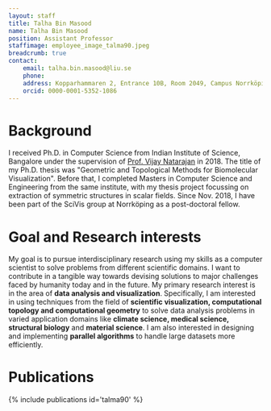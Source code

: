 ```yaml
---
layout: staff
title: Talha Bin Masood
name: Talha Bin Masood
position: Assistant Professor
staffimage: employee_image_talma90.jpeg
breadcrumb: true
contact:
    email: talha.bin.masood@liu.se
    phone:
    address: Kopparhammaren 2, Entrance 10B, Room 2049, Campus Norrköping
    orcid: 0000-0001-5352-1086
---
```


# Background
I received Ph.D. in Computer Science from Indian Institute of Science, Bangalore under the supervision of [Prof. Vijay Natarajan](https://www.csa.iisc.ac.in/~vijayn/) in 2018. The title of my Ph.D. thesis was "Geometric and Topological Methods for Biomolecular Visualization". Before that, I completed Masters in Computer Science and Engineering from the same institute, with my thesis project focussing on extraction of symmetric structures in scalar fields. Since Nov. 2018, I have been part of the SciVis group at Norrköping as a post-doctoral fellow.

# Goal and Research interests
My goal is to pursue interdisciplinary research using my skills as a computer scientist to solve problems from different scientific domains. I want to contribute in a tangible way towards devising solutions to major challenges faced by humanity today and in the future. My primary research interest is in the area of **data analysis and visualization**. Specifically, I am interested in using techniques from the field of **scientific visualization, computational topology and computational geometry** to solve data analysis problems in varied application domains like **climate science, medical science, structural biology** and **material science**. I am also interested in designing and implementing **parallel algorithms** to handle large datasets more efficiently.

# Publications
{% include publications id='talma90' %}
